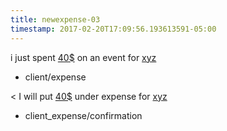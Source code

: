 ```yaml
---
title: newexpense-03
timestamp: 2017-02-20T17:09:56.193613591-05:00
---
```


i just spent [40$](amount-of-money/dollars) on an event for [xyz](company_name)
* client/expense

< I will put [40$](amount-of-money/dollars) under expense for [xyz](company_name) 
* client_expense/confirmation
